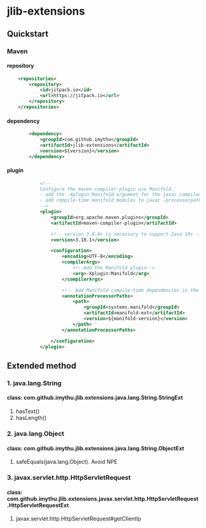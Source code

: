 # jlib-extensions

## Quickstart
### Maven
#### repository
```xml
    <repositories>
        <repository>
            <id>jitpack.io</id>
            <url>https://jitpack.io</url>
        </repository>
    </repositories>
```
#### dependency
```xml
        <dependency>
            <groupId>com.github.imythu</groupId>
            <artifactId>jlib-extensions</artifactId>
            <version>${version}</version>
        </dependency>
```
#### plugin
```xml
            <!--
            Configure the maven-compiler-plugin use Manifold.
            - add the -Xplugin:Manifold argument for the javac compiler
            - add compile-time manifold modules to javac -processorpath arg
            -->
            <plugin>
                <groupId>org.apache.maven.plugins</groupId>
                <artifactId>maven-compiler-plugin</artifactId>

                <!-- version 3.8.0+ is necessary to support Java 10+ -->
                <version>3.10.1</version>

                <configuration>
                    <encoding>UTF-8</encoding>
                    <compilerArgs>
                        <!--Add the Manifold plugin-->
                        <arg>-Xplugin:Manifold</arg>
                    </compilerArgs>

                    <!-- Add Manifold compile-time dependencies in the processor path -->
                    <annotationProcessorPaths>
                        <path>
                            <groupId>systems.manifold</groupId>
                            <artifactId>manifold-ext</artifactId>
                            <version>${manifold-version}</version>
                        </path>
                    </annotationProcessorPaths>

                </configuration>
            </plugin>
```
## Extended method
### 1. java.lang.String
#### class: com.github.imythu.jlib.extensions.java.lang.String.StringExt
1. hasText()
2. hasLength()
### 2. java.lang.Object
#### class: com.github.imythu.jlib.extensions.java.lang.String.ObjectExt
1. safeEquals(java.lang.Object). Avoid NPE
### 3. javax.servlet.http.HttpServletRequest
#### class: com.github.imythu.jlib.extensions.javax.servlet.http.HttpServletRequest.HttpServletRequestExt
1. javax.servlet.http.HttpServletRequest#getClientIp 
